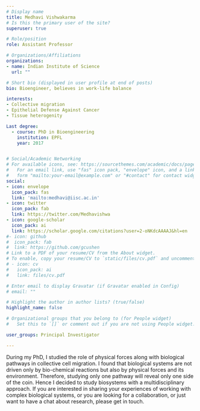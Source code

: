 ```yaml
---
# Display name
title: Medhavi Vishwakarma
# Is this the primary user of the site?
superuser: true

# Role/position
role: Assistant Professor

# Organizations/Affiliations
organizations:
- name: Indian Institute of Science
  url: ""

# Short bio (displayed in user profile at end of posts)
bio: Bioengineer, believes in work-life balance

interests:
- Collective migration
- Epithelial Defense Against Cancer
- Tissue heterogenity

Last degree:
  - course: PhD in Bioengineering
    institution: EPFL
    year: 2017


# Social/Academic Networking
# For available icons, see: https://sourcethemes.com/academic/docs/page-builder/#icons
#   For an email link, use "fas" icon pack, "envelope" icon, and a link in the
#   form "mailto:your-email@example.com" or "#contact" for contact widget.
social:
- icon: envelope
  icon_pack: fas
  link: 'mailto:medhavi@iisc.ac.in'
- icon: twitter
  icon_pack: fab
  link: https://twitter.com/Medhavishwa
- icon: google-scholar
  icon_pack: ai
  link: https://scholar.google.com/citations?user=2-oNKdcAAAAJ&hl=en
#- icon: github
#  icon_pack: fab
#  link: https://github.com/gcushen
# Link to a PDF of your resume/CV from the About widget.
# To enable, copy your resume/CV to `static/files/cv.pdf` and uncomment the lines below.
# - icon: cv
#   icon_pack: ai
#   link: files/cv.pdf

# Enter email to display Gravatar (if Gravatar enabled in Config)
# email: ""

# Highlight the author in author lists? (true/false)
highlight_name: false

# Organizational groups that you belong to (for People widget)
#   Set this to `[]` or comment out if you are not using People widget.

user_groups: Principal Investigator

---
```


During my PhD, I studied the role of physical forces along with biological pathways in collective cell migration. I found that biological systems are not driven only by bio-chemical reactions but also by physical forces and its environment. Therefore, studying only one pathway will reveal only one side of the coin. Hence I decided to study biosystems with a multidisciplinary approach. If you are interested in sharing your experiences of working with complex biological systems, or you are looking for a collaboration, or just want to have a chat about research, please get in touch.

